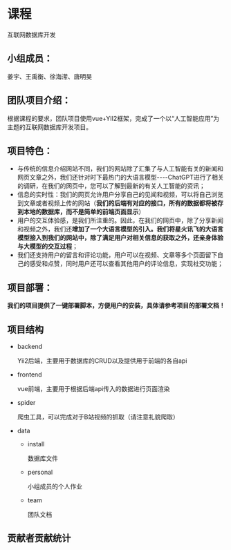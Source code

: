 # 课程

互联网数据库开发

## 小组成员：

姜宇、王禹衡、徐海潆、唐明昊

## 团队项目介绍：

根据课程的要求，团队项目使用vue+YII2框架，完成了一个以“人工智能应用”为主题的互联网数据库开发项目。

## 项目特色：

* 与传统的信息介绍网站不同，我们的网站除了汇集了与人工智能有关的新闻和网页文章之外，我们还针对时下最热门的大语言模型----ChatGPT进行了相关的调研，在我们的网页中，您可以了解到最新的有关人工智能的资讯；
* 信息的实时性：我们的网页允许用户分享自己的见闻和视频，可以将自己浏览到文章或者视频上传的网站（**我们的后端有对应的接口，所有的数据都将被存到本地的数据库，而不是简单的前端页面显示**）
* 用户的交互体验感，是我们所注重的。因此，在我们的网页中，除了分享新闻和视频之外，我们还**增加了一个大语言模型的引入。我们将星火讯飞的大语言模型接入到我们的网站中，除了满足用户对相关信息的获取之外，还亲身体验与大模型的交互过程**；
* 我们还支持用户的留言和评论功能，用户可以在视频、文章等多个页面留下自己的感受和点赞，同时用户还可以查看其他用户的评论信息，实现社交功能；

## 项目部署：
**我们的项目提供了一键部署脚本，方便用户的安装，具体请参考项目的部署文档！**

## 项目结构

- backend

  Yii2后端，主要用于数据库的CRUD以及提供用于前端的各自api

- frontend

  vue前端，主要用于根据后端api传入的数据进行页面渲染

- spider

  爬虫工具，可以完成对于B站视频的抓取（请注意礼貌爬取）

- data

  - install

    数据库文件

  - personal

    小组成员的个人作业

  - team

    团队文档

## 贡献者贡献统计

<!-- CONTRIBUTORS_TABLE_START -->
<!-- CONTRIBUTORS_TABLE_END -->
